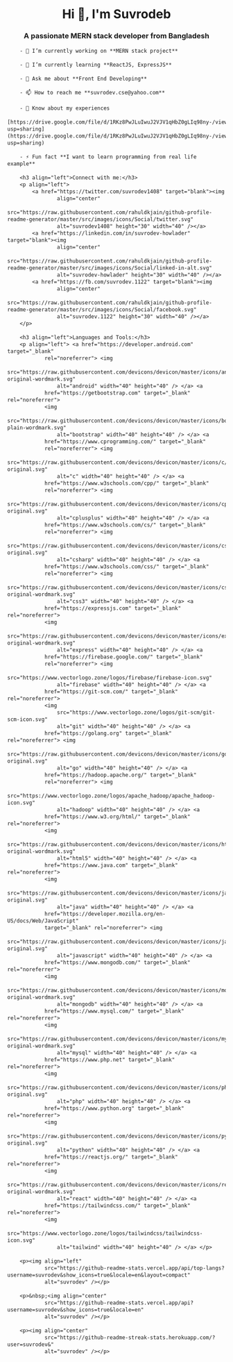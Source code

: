   <h1 align="center">Hi 👋, I'm Suvrodeb</h1>
        <h3 align="center">A passionate MERN stack developer from Bangladesh</h3>

      

        - 🔭 I’m currently working on **MERN stack project**

        - 🌱 I’m currently learning **ReactJS, ExpressJS**

        - 💬 Ask me about **Front End Developing**

        - 📫 How to reach me **suvrodev.cse@yahoo.com**

        - 📄 Know about my experiences
        [https://drive.google.com/file/d/1RKz8PwJLuIwuJ2VJV1qHbZ0gLIq98ny-/view?usp=sharing](https://drive.google.com/file/d/1RKz8PwJLuIwuJ2VJV1qHbZ0gLIq98ny-/view?usp=sharing)

        - ⚡ Fun fact **I want to learn programming from real life example**

        <h3 align="left">Connect with me:</h3>
        <p align="left">
            <a href="https://twitter.com/suvrodev1408" target="blank"><img
                    align="center"
                    src="https://raw.githubusercontent.com/rahuldkjain/github-profile-readme-generator/master/src/images/icons/Social/twitter.svg"
                    alt="suvrodev1408" height="30" width="40" /></a>
            <a href="https://linkedin.com/in/suvrodev-howlader" target="blank"><img
                    align="center"
                    src="https://raw.githubusercontent.com/rahuldkjain/github-profile-readme-generator/master/src/images/icons/Social/linked-in-alt.svg"
                    alt="suvrodev-howlader" height="30" width="40" /></a>
            <a href="https://fb.com/suvrodev.1122" target="blank"><img
                    align="center"
                    src="https://raw.githubusercontent.com/rahuldkjain/github-profile-readme-generator/master/src/images/icons/Social/facebook.svg"
                    alt="suvrodev.1122" height="30" width="40" /></a>
        </p>

        <h3 align="left">Languages and Tools:</h3>
        <p align="left"> <a href="https://developer.android.com" target="_blank"
                rel="noreferrer"> <img
                    src="https://raw.githubusercontent.com/devicons/devicon/master/icons/android/android-original-wordmark.svg"
                    alt="android" width="40" height="40" /> </a> <a
                href="https://getbootstrap.com" target="_blank" rel="noreferrer">
                <img
                    src="https://raw.githubusercontent.com/devicons/devicon/master/icons/bootstrap/bootstrap-plain-wordmark.svg"
                    alt="bootstrap" width="40" height="40" /> </a> <a
                href="https://www.cprogramming.com/" target="_blank"
                rel="noreferrer"> <img
                    src="https://raw.githubusercontent.com/devicons/devicon/master/icons/c/c-original.svg"
                    alt="c" width="40" height="40" /> </a> <a
                href="https://www.w3schools.com/cpp/" target="_blank"
                rel="noreferrer"> <img
                    src="https://raw.githubusercontent.com/devicons/devicon/master/icons/cplusplus/cplusplus-original.svg"
                    alt="cplusplus" width="40" height="40" /> </a> <a
                href="https://www.w3schools.com/cs/" target="_blank"
                rel="noreferrer"> <img
                    src="https://raw.githubusercontent.com/devicons/devicon/master/icons/csharp/csharp-original.svg"
                    alt="csharp" width="40" height="40" /> </a> <a
                href="https://www.w3schools.com/css/" target="_blank"
                rel="noreferrer"> <img
                    src="https://raw.githubusercontent.com/devicons/devicon/master/icons/css3/css3-original-wordmark.svg"
                    alt="css3" width="40" height="40" /> </a> <a
                href="https://expressjs.com" target="_blank" rel="noreferrer">
                <img
                    src="https://raw.githubusercontent.com/devicons/devicon/master/icons/express/express-original-wordmark.svg"
                    alt="express" width="40" height="40" /> </a> <a
                href="https://firebase.google.com/" target="_blank"
                rel="noreferrer"> <img
                    src="https://www.vectorlogo.zone/logos/firebase/firebase-icon.svg"
                    alt="firebase" width="40" height="40" /> </a> <a
                href="https://git-scm.com/" target="_blank" rel="noreferrer">
                <img
                    src="https://www.vectorlogo.zone/logos/git-scm/git-scm-icon.svg"
                    alt="git" width="40" height="40" /> </a> <a
                href="https://golang.org" target="_blank" rel="noreferrer"> <img
                    src="https://raw.githubusercontent.com/devicons/devicon/master/icons/go/go-original.svg"
                    alt="go" width="40" height="40" /> </a> <a
                href="https://hadoop.apache.org/" target="_blank"
                rel="noreferrer"> <img
                    src="https://www.vectorlogo.zone/logos/apache_hadoop/apache_hadoop-icon.svg"
                    alt="hadoop" width="40" height="40" /> </a> <a
                href="https://www.w3.org/html/" target="_blank" rel="noreferrer">
                <img
                    src="https://raw.githubusercontent.com/devicons/devicon/master/icons/html5/html5-original-wordmark.svg"
                    alt="html5" width="40" height="40" /> </a> <a
                href="https://www.java.com" target="_blank" rel="noreferrer">
                <img
                    src="https://raw.githubusercontent.com/devicons/devicon/master/icons/java/java-original.svg"
                    alt="java" width="40" height="40" /> </a> <a
                href="https://developer.mozilla.org/en-US/docs/Web/JavaScript"
                target="_blank" rel="noreferrer"> <img
                    src="https://raw.githubusercontent.com/devicons/devicon/master/icons/javascript/javascript-original.svg"
                    alt="javascript" width="40" height="40" /> </a> <a
                href="https://www.mongodb.com/" target="_blank" rel="noreferrer">
                <img
                    src="https://raw.githubusercontent.com/devicons/devicon/master/icons/mongodb/mongodb-original-wordmark.svg"
                    alt="mongodb" width="40" height="40" /> </a> <a
                href="https://www.mysql.com/" target="_blank" rel="noreferrer">
                <img
                    src="https://raw.githubusercontent.com/devicons/devicon/master/icons/mysql/mysql-original-wordmark.svg"
                    alt="mysql" width="40" height="40" /> </a> <a
                href="https://www.php.net" target="_blank" rel="noreferrer">
                <img
                    src="https://raw.githubusercontent.com/devicons/devicon/master/icons/php/php-original.svg"
                    alt="php" width="40" height="40" /> </a> <a
                href="https://www.python.org" target="_blank" rel="noreferrer">
                <img
                    src="https://raw.githubusercontent.com/devicons/devicon/master/icons/python/python-original.svg"
                    alt="python" width="40" height="40" /> </a> <a
                href="https://reactjs.org/" target="_blank" rel="noreferrer">
                <img
                    src="https://raw.githubusercontent.com/devicons/devicon/master/icons/react/react-original-wordmark.svg"
                    alt="react" width="40" height="40" /> </a> <a
                href="https://tailwindcss.com/" target="_blank" rel="noreferrer">
                <img
                    src="https://www.vectorlogo.zone/logos/tailwindcss/tailwindcss-icon.svg"
                    alt="tailwind" width="40" height="40" /> </a> </p>

        <p><img align="left"
                src="https://github-readme-stats.vercel.app/api/top-langs?username=suvrodev&show_icons=true&locale=en&layout=compact"
                alt="suvrodev" /></p>

        <p>&nbsp;<img align="center"
                src="https://github-readme-stats.vercel.app/api?username=suvrodev&show_icons=true&locale=en"
                alt="suvrodev" /></p>

        <p><img align="center"
                src="https://github-readme-streak-stats.herokuapp.com/?user=suvrodev&"
                alt="suvrodev" /></p>
